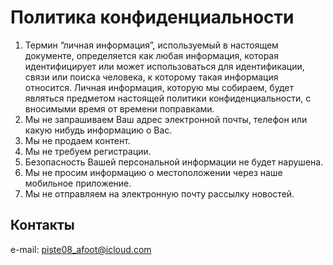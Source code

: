 # Политика конфиденциальности

1. Термин “личная информация”, используемый в настоящем документе, определяется как любая информация, которая идентифицирует или может использоваться для идентификации, связи или поиска человека, к которому такая информация относится. Личная информация, которую мы собираем, будет являться предметом настоящей политики конфиденциальности, с вносимыми время от времени поправками.
2. Мы не запрашиваем Ваш адрес электронной почты, телефон или какую нибудь информацию о Вас.
3. Мы не продаем контент.
4. Мы не требуем регистрации.
5. Безопасность Вашей персональной информации не будет нарушена.
6. Мы не просим информацию о местоположении через наше мобильное приложение.
7. Мы не отправляем на электронную почту рассылку новостей.

## Контакты
e-mail: piste08_afoot@icloud.com
